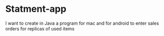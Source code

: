 # Statment-app
I want to create in Java a program for mac and for android to enter sales orders for replicas of used items
